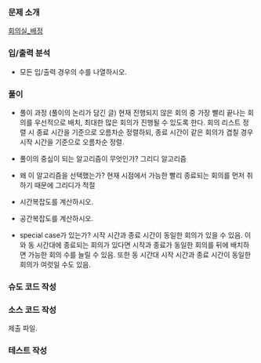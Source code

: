 ### 문제 소개
[회의실_배정](link_to_problem)

### 입/출력 분석
- 모든 입/출력 경우의 수를 나열하시오.

### 풀이
- 풀이 과정 (풀이의 논리가 담긴 글)
현재 진행되지 않은 회의 중 가장 빨리 끝나는 회의를 우선적으로 배치, 최대한 많은 회의가 진행될 수 있도록 한다.
회의 리스트 정렬 시 종료 시간을 기준으로 오름차순 정렬하되, 종료 시간이 같은 회의가 겹칠 경우 시작 시간을 기준으로 오름차순 정렬.

- 풀이의 중심이 되는 알고리즘이 무엇인가?
그리디 알고리즘

- 왜 이 알고리즘을 선택했는가?
현재 시점에서 가능한 빨리 종료되는 회의를 먼저 취하기 때문에 그리디가 적절

- 시간복잡도를 계산하시오.

- 공간복잡도를 계산하시오.

- special case가 있는가?
시작 시간과 종료 시간이 동일한 회의가 있을 수 있음.
이와 동 시간대에 종료되는 회의가 있다면 시작과 종료가 동일한 회의를 뒤에 배치하면 가능한 회의 수를 늘릴 수 있음.
또한 동 시간대 시작 시간과 종료 시간이 동일한 회의가 여럿일 수도 있음.

### 슈도 코드 작성

### 소스 코드 작성
제출 파일.

### 테스트 작성
